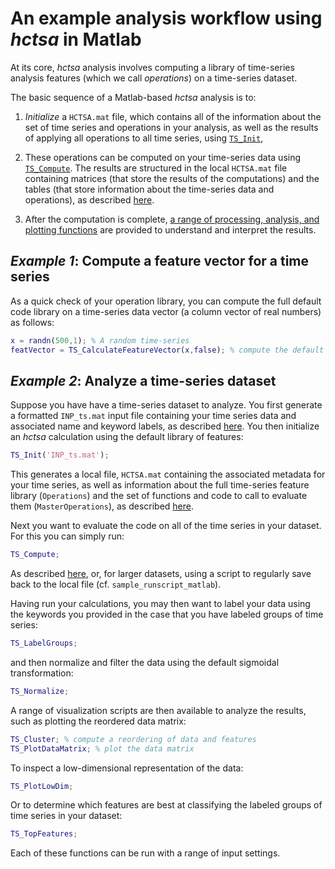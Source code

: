 # An example analysis workflow using *hctsa* in Matlab

At its core, *hctsa* analysis involves computing a library of time-series analysis features (which we call *operations*) on a time-series dataset.
<!--## Overview of an analysis-->

The basic sequence of a Matlab-based *hctsa* analysis is to:
1. *Initialize* a `HCTSA.mat` file, which contains all of the information about the set of time series and operations in your analysis, as well as the results of applying all operations to all time series, using [`TS_Init`](input_files.md),

2. These operations can be computed on your time-series data using [`TS_Compute`](calculating.md). The results are structured in the local `HCTSA.mat` file containing matrices (that store the results of the computations) and the tables (that store information about the time-series data and operations), as described [here](hctsa_structure.md).

3. After the computation is complete, [a range of processing, analysis, and plotting functions](analyzing_visualizing.md) are provided to understand and interpret the results.

## *Example 1*: Compute a feature vector for a time series

As a quick check of your operation library, you can compute the full default code library on a time-series data vector (a column vector of real numbers) as follows:
```matlab
x = randn(500,1); % A random time-series
featVector = TS_CalculateFeatureVector(x,false); % compute the default feature vector for x
```
## *Example 2*: Analyze a time-series dataset

Suppose you have have a time-series dataset to analyze.
You first generate a formatted `INP_ts.mat` input file containing your time series data and associated name and keyword labels, as described [here](input_files.md).
You then initialize an *hctsa* calculation using the default library of features:
```matlab
TS_Init('INP_ts.mat');
```
This generates a local file, `HCTSA.mat` containing the associated metadata for your time series, as well as information about the full time-series feature library (`Operations`) and the set of functions and code to call to evaluate them (`MasterOperations`), as described [here](hctsa_structure.md).

Next you want to evaluate the code on all of the time series in your dataset.
For this you can simply run:
```matlab
TS_Compute;
```
As described [here](running_computations), or, for larger datasets, using a script to regularly save back to the local file (cf. `sample_runscript_matlab`).

Having run your calculations, you may then want to label your data using the keywords you provided in the case that you have labeled groups of time series:
```matlab
TS_LabelGroups;
```
and then normalize and filter the data using the default sigmoidal transformation:
```matlab
TS_Normalize;
```
A range of visualization scripts are then available to analyze the results, such as plotting the reordered data matrix:
```matlab
TS_Cluster; % compute a reordering of data and features
TS_PlotDataMatrix; % plot the data matrix
```
To inspect a low-dimensional representation of the data:
```matlab
TS_PlotLowDim;
```
Or to determine which features are best at classifying the labeled groups of time series in your dataset:
```matlab
TS_TopFeatures;
```
Each of these functions can be run with a range of input settings.
